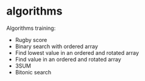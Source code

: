 algorithms
==========

Algorithms training:
- Rugby score
- Binary search with ordered array
- Find lowest value in an ordered and rotated array
- Find value in an ordered and rotated array
- 3SUM
- Bitonic search
